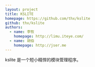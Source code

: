 ```yaml
---
layout: project
title: KSLITE
homepage: https://github.com/thx/kslite
github: thx/kslite
authors:
  - name: 李牧
    homepage: http://limu.iteye.com/
  - name: 胡伯
    homepage: http://jser.me
---
```


kslite 是一个短小精悍的模块管理程序。